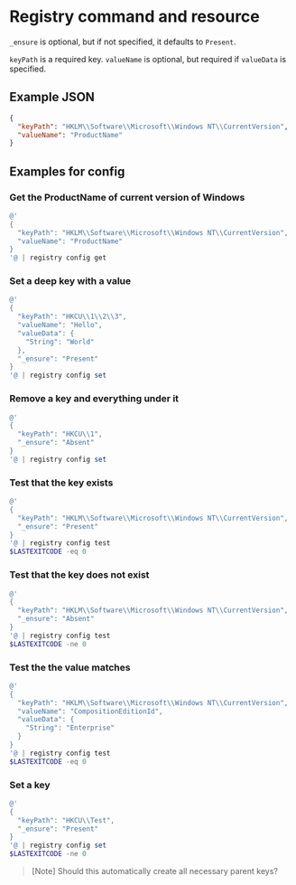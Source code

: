 # Registry command and resource

`_ensure` is optional, but if not specified,
it defaults to `Present`.

`keyPath` is a required key.
`valueName` is optional, but required if `valueData` is specified.

## Example JSON

```json
{
  "keyPath": "HKLM\\Software\\Microsoft\\Windows NT\\CurrentVersion",
  "valueName": "ProductName"
}
```

## Examples for config

### Get the ProductName of current version of Windows

```powershell
@'
{
  "keyPath": "HKLM\\Software\\Microsoft\\Windows NT\\CurrentVersion",
  "valueName": "ProductName"
}
'@ | registry config get
```

### Set a deep key with a value

```powershell
@'
{
  "keyPath": "HKCU\\1\\2\\3",
  "valueName": "Hello",
  "valueData": {
    "String": "World"
  },
  "_ensure": "Present"
}
'@ | registry config set
```

### Remove a key and everything under it

```powershell
@'
{
  "keyPath": "HKCU\\1",
  "_ensure": "Absent"
}
'@ | registry config set
```

### Test that the key exists

```powershell
@'
{
  "keyPath": "HKLM\\Software\\Microsoft\\Windows NT\\CurrentVersion",
  "_ensure": "Present"
}
'@ | registry config test
$LASTEXITCODE -eq 0
```

### Test that the key does not exist

```powershell
@'
{
  "keyPath": "HKLM\\Software\\Microsoft\\Windows NT\\CurrentVersion",
  "_ensure": "Absent"
}
'@ | registry config test
$LASTEXITCODE -ne 0
```

### Test the the value matches

```powershell
@'
{
  "keyPath": "HKLM\\Software\\Microsoft\\Windows NT\\CurrentVersion",
  "valueName": "CompositionEditionId",
  "valueData": {
    "String": "Enterprise"
  }
}
'@ | registry config test
$LASTEXITCODE -eq 0
```

### Set a key

```powershell
@'
{
  "keyPath": "HKCU\\Test",
  "_ensure": "Present"
}
'@ | registry config set
$LASTEXITCODE -ne 0
```

> [Note] Should this automatically create all necessary parent keys?

